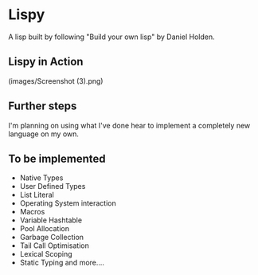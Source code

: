 # Lispy
A lisp built by following "Build your own lisp" by Daniel Holden.

## Lispy in Action
(images/Screenshot (3).png)

## Further steps
I'm planning on using what I've done hear to implement a completely new language on my own.

## To be implemented
- Native Types
- User Defined Types
- List Literal
- Operating System interaction
- Macros
- Variable Hashtable
- Pool Allocation
- Garbage Collection
- Tail Call Optimisation
- Lexical Scoping
- Static Typing and more....
